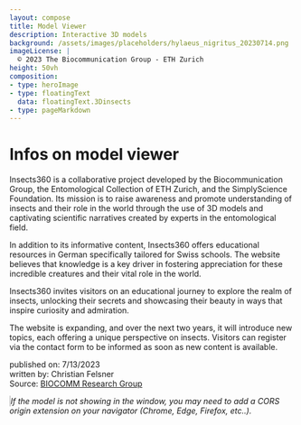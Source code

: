 ```yaml
---
layout: compose
title: Model Viewer
description: Interactive 3D models
background: /assets/images/placeholders/hylaeus_nigritus_20230714.png
imageLicense: |
  © 2023 The Biocommunication Group - ETH Zurich
height: 50vh
composition:
- type: heroImage
- type: floatingText
  data: floatingText.3Dinsects
- type: pageMarkdown
---
```


# Infos on model viewer

Insects360 is a collaborative project developed by the Biocommunication Group, the Entomological Collection of ETH Zurich, and the SimplyScience Foundation. Its mission is to raise awareness and promote understanding of insects and their role in the world through the use of 3D models and captivating scientific narratives created by experts in the entomological field.

In addition to its informative content, Insects360 offers educational resources in German specifically tailored for Swiss schools. The website believes that knowledge is a key driver in fostering appreciation for these incredible creatures and their vital role in the world.

Insects360 invites visitors on an educational journey to explore the realm of insects, unlocking their secrets and showcasing their beauty in ways that inspire curiosity and admiration.

The website is expanding, and over the next two years, it will introduce new topics, each offering a unique perspective on insects. Visitors can register via the contact form to be informed as soon as new content is available.

published on: 7/13/2023  
written by: Christian Felsner  
Source: [BIOCOMM Research Group](https://biocommunication.org/en/insects360/3d-scans/)



<!-- Inclusion of the model-viewer library -->
<script type="module" src="https://unpkg.com/@google/model-viewer/dist/model-viewer.min.js"></script>

<!-- Model Viewer Component -->
<model-viewer id="dynamic-model-viewer"
              src=""
              shadow-intensity="1" 
              camera-controls="" 
              touch-action="none" 
              interaction-prompt-threshold="500" 
              auto-rotate="" 
              class="js-scan-viewer" 
              ar-status="not-presenting" 
              style="width: 100%; max-width: 100vw; height: 50vh; border: 1px solid #ccc; background-color: #fff;"></model-viewer>
_If the model is not showing in the window, you may need to add a CORS origin extension on your navigator (Chrome, Edge, Firefox, etc..)._

<script>
function getModelNameFromURL() {
    const urlParams = new URLSearchParams(window.location.search);
    return urlParams.get('model');
}

document.addEventListener('DOMContentLoaded', (event) => {
    const modelName = getModelNameFromURL();
    if (modelName) {
        const modelViewer = document.getElementById('dynamic-model-viewer');
        const modelSrc = `${modelName}.gltf`;
        modelViewer.setAttribute('src', modelSrc);
    }
});
</script>
